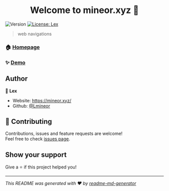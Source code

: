 <h1 align="center">Welcome to mineor.xyz 👋</h1>
<p>
  <img alt="Version" src="https://img.shields.io/badge/version-v0.1-blue.svg?cacheSeconds=2592000" />
  <a href="#" target="_blank">
    <img alt="License: Lex" src="https://img.shields.io/badge/License-Lex-yellow.svg" />
  </a>
</p>

> web navigations

### 🏠 [Homepage](https://mineor.xyz/)

### ✨ [Demo](https://mineor.xyz/)

## Author

👤 **Lex**

- Website: https://mineor.xyz/
- Github: [@Lmineor](https://github.com/Lmineor)

## 🤝 Contributing

Contributions, issues and feature requests are welcome!<br />Feel free to check [issues page](https://github.com/Lmineor/mineor-landingpage/pulls).

## Show your support

Give a ⭐️ if this project helped you!

---

_This README was generated with ❤️ by [readme-md-generator](https://github.com/kefranabg/readme-md-generator)_
